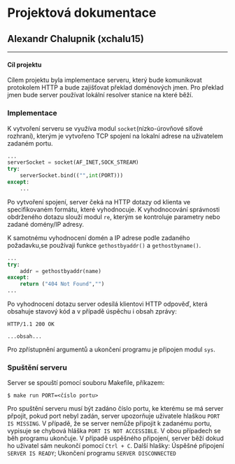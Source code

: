 
# Projektová dokumentace 
## Alexandr Chalupnik (xchalu15)

---

#### Cíl projektu

Cílem projektu byla implementace serveru, který bude komunikovat protokolem HTTP a bude zajišťovat překlad doménových jmen. Pro překlad jmen bude server používat lokální resolver stanice na které běží.

### Implementace

K vytvoření serveru se využíva modul `socket`(nízko-úrovňové síťové rozhraní), kterým je vytvořeno TCP spojení na lokalní adrese na uživatelem zadaném portu.

```python
...
serverSocket = socket(AF_INET,SOCK_STREAM)
try:
    serverSocket.bind(("",int(PORT)))
except:
    ...
```
Po vytvoření spojení, server čeká na HTTP dotazy od klienta ve specifikovaném formátu, které vyhodnocuje. K vyhodnocování správnosti obdrženého dotazu slouží modul `re`, kterým se kontroluje parametry nebo zadané domény/IP adresy.

K samotnému vyhodnocení domén a IP adrese podle zadaného požadavku,se používaji funkce `gethostbyaddr()` a `gethostbyname()`.
```python
...
try:
    addr = gethostbyaddr(name)
except:
    return ("404 Not Found","")
...
```
Po vyhodnocení dotazu server odesílá klientovi HTTP odpověď, která obsahuje stavový kód a v případě úspěchu i obsah zprávy:
```
HTTP/1.1 200 OK

...obsah...
```
Pro zpřístupnění argumentů a ukončení programu je připojen modul `sys`.

### Spuštění serveru
Server se spouští pomocí souboru Makefile, příkazem:
```console
$ make run PORT=<číslo portu>
```
Pro spuštění serveru musí být zadáno číslo portu, ke kterému se má server přpojit, pokud port nebyl zadán, server upozorňuje uživatele hlaškou `PORT IS MISSING`. V případě, že se server nemůže připojit k zadanému portu, vypisuje se chybová hláška `PORT IS NOT ACCESSIBLE`. V obou případech se běh programu ukončuje.
V případě uspěšného připojení, server běží dokud ho uživatel sám neukončí pomocí `Ctrl + C`.
Další hlašky: Úspěšné připojení `SERVER IS READY`; Ukončení programu `SERVER DISCONNECTED`
